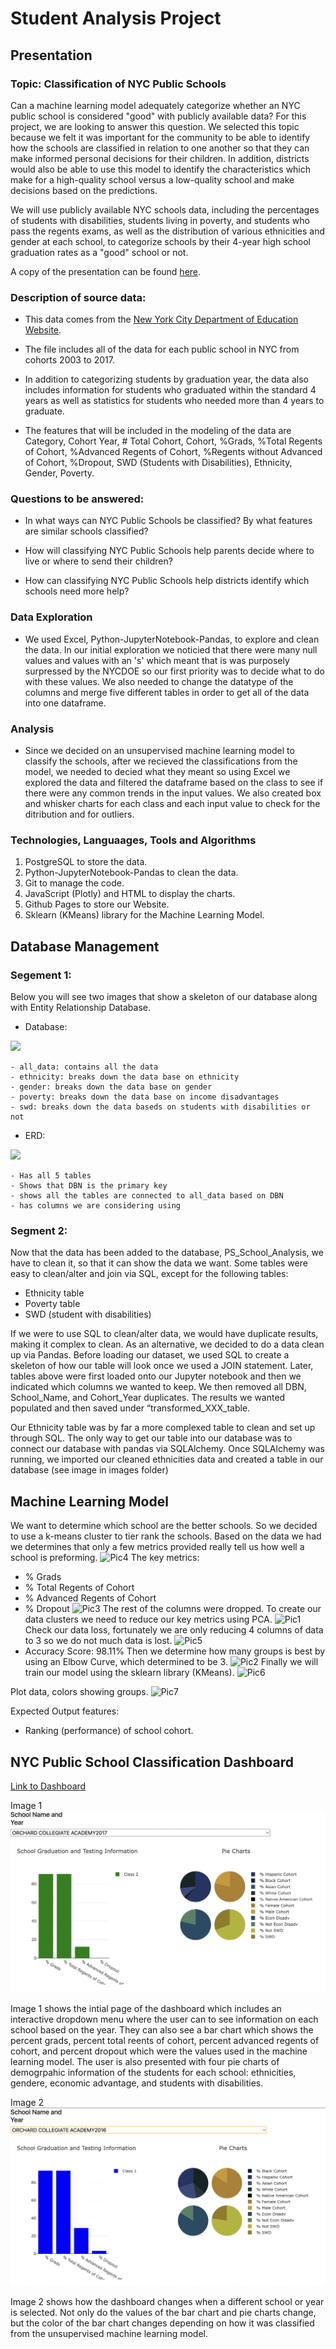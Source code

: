 # Student Analysis Project

## Presentation

### Topic: Classification of NYC Public Schools 
Can a machine learning model adequately categorize whether an NYC public school is considered "good" with publicly available data? For this project, we are looking to answer this question. We selected this topic because we felt it was important for the community to be able to identify how the schools are classified in relation to one another so that they can make informed personal decisions for their children. In addition, districts would also be able to use this model to identify the characteristics which make for a high-quality school versus a low-quality school and make decisions based on the predictions. 

We will use publicly available NYC schools data, including the percentages of students with disabilities, students living in poverty, and students who pass the regents exams, as well as the distribution of various ethnicities and gender at each school, to categorize schools by their 4-year high school graduation rates as a "good" school or not. 

A copy of the presentation can be found [here](https://docs.google.com/presentation/d/1Hy0tTfnzQk7wBHQD7KSvTr1mUrC9FzMkwlysQilIZLQ/edit?usp=sharing).

### Description of source data:
- This data comes from the [New York City Department of Education Website](https://infohub.nyced.org/reports/academics/graduation-results).

- The file includes all of the data for each public school in NYC from cohorts 2003 to 2017. 

- In addition to categorizing students by graduation year, the data also includes information for students who graduated within the standard 4 years as well as statistics for students who needed more than 4 years to graduate. 

- The features that will be included in the modeling of the data are Category, Cohort Year, # Total Cohort, Cohort, %Grads, %Total Regents of Cohort, %Advanced Regents of Cohort, %Regents without Advanced of Cohort, %Dropout, SWD (Students with Disabilities), Ethnicity, Gender, Poverty.

### Questions to be answered:
- In what ways can NYC Public Schools be classified? By what features are similar schools classified? 

- How will classifying NYC Public Schools help parents decide where to live or where to send their children? 

- How can classifying NYC Public Schools help districts identify which schools need more help?

### Data Exploration
- We used Excel, Python-JupyterNotebook-Pandas, to explore and clean the data. In our initial exploration we noticied that there were many null values and values with an 's' which meant that is was purposely surpressed by the NYCDOE so our first priority was to decide what to do with these values. We also needed to change the datatype of the columns and merge five different tables in order to get all of the data into one dataframe. 

### Analysis
- Since we decided on an unsupervised machine learning model to classify the schools, after we recieved the classifications from the model, we needed to decied what they meant so using Excel we explored the data and filtered the dataframe based on the class to see if there were any common trends in the input values. We also created box and whisker charts for each class and each input value to check for the ditribution and for outliers. 

### Technologies, Languaages, Tools and Algorithms
1. PostgreSQL to store the data.
2. Python-JupyterNotebook-Pandas to clean the data.
3. Git to manage the code.
4. JavaScript (Plotly) and HTML to display the charts.
5. Github Pages to store our Website.
6. Sklearn (KMeans) library for the Machine Learning Model.



## Database Management

### Segement 1:

Below you will see two images that show a skeleton of our database along with Entity Relationship Database. 


- Database: 

![](https://github.com/es2681/student_analysis_project/blob/main/images/School_Analysis_Database.png)

    - all_data: contains all the data
    - ethnicity: breaks down the data base on ethnicity
    - gender: breaks down the data base on gender
    - poverty: breaks down the data base on income disadvantages
    - swd: breaks down the data baseds on students with disabilities or not


- ERD:

![](https://github.com/es2681/student_analysis_project/blob/main/images/School_Analysis_ERD.png)

    - Has all 5 tables
    - Shows that DBN is the primary key
    - shows all the tables are connected to all_data based on DBN
    - has columns we are considering using

### Segment 2:

Now that the data has been added to the database, PS_School_Analysis, we have to clean it, so that it can show the data we want. Some tables were easy to clean/alter and join via SQL, except for the following tables:

- Ethnicity table
- Poverty table
- SWD (student with disabilities)

If we were to use SQL to clean/alter data, we would have duplicate results, making it complex to clean. As an alternative, we decided to do a data clean up via Pandas. Before loading our dataset, we used SQL to create a skeleton of how our table will look once we used a JOIN statement. Later, tables above were first loaded onto our Jupyter notebook and then we indicated which columns we wanted to keep. We then removed all DBN, School_Name, and Cohort_Year duplicates. The results we wanted populated and then saved under “transformed_XXX_table.

Our Ethnicity table was by far a more complexed table to clean and set up through SQL. The only way to get our table into our database was to connect our database with pandas via SQLAlchemy. Once SQLAlchemy was running, we imported our cleaned ethnicities data and created a table in our database (see image in images folder)

    

## Machine Learning Model
We want to determine which school are the better schools. So we decided to use a k-means cluster to tier rank the schools.
Based on the data we had we determines that only a few metrics provided really tell us how well a school is preforming.
![Pic4](https://github.com/es2681/student_analysis_project/blob/main/images/all_data_table.png)
The key metrics:
- % Grads
- % Total Regents of Cohort
- % Advanced Regents of Cohort
- % Dropout
![Pic3](https://github.com/es2681/student_analysis_project/blob/main/images/Inital_input_features.png)
The rest of the columns were dropped.
To create our data clusters we need to reduce our key metrics using PCA. 
![Pic1](https://github.com/es2681/student_analysis_project/blob/main/images/School_PCA.png)
Check our data loss, fortunately we are only reducing 4 columns of data to 3 so we do not much data is lost. 
![Pic5](https://github.com/es2681/student_analysis_project/blob/main/images/Accurcay_score.png)
- Accuracy Score: 98.11%
Then we determine how many groups is best by using an Elbow Curve, which determined to be 3.
![Pic2](https://github.com/es2681/student_analysis_project/blob/main/images/Elbow_curve.png)
Finally we will train our model using the sklearn library (KMeans).
![Pic6](https://github.com/es2681/student_analysis_project/blob/main/images/School_analysis_with_class.png)

Plot data, colors showing groups.
![Pic7](https://github.com/es2681/student_analysis_project/blob/main/images/School_analysis_KMeans_Scatter.png)

Expected Output features:
- Ranking (performance) of school cohort.



## NYC Public School Classification Dashboard 

[Link to Dashboard](https://amairanir.github.io/school_dashboard/)

Image 1
![](https://github.com/AmairaniR/school_dashboard/blob/main/images/dashboard_pic1.png)

Image 1 shows the intial page of the dashboard which includes an interactive dropdown menu where the user can to see information on each school based on the year. They can also see a bar chart which shows the percent grads, percent total reents of cohort, percent advanced regents of cohort, and percent dropout which were the values used in the machine learning model. The user is also presented with four pie charts of demogrpahic information of the students for each school: ethnicities, gendere, economic advantage, and students with disabilities. 

Image 2
![](https://github.com/AmairaniR/school_dashboard/blob/main/images/dashboard_pic2.png)

Image 2 shows how the dashboard changes when a different school or year is selected. Not only do the values of the bar chart and pie charts change, but the color of the bar chart changes depending on how it was classified from the unsupervised machine learning model. 
